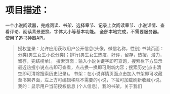# 项目描述：
一个小说阅读器，完成阅读、书架、选择章节、记录上次阅读章节、小说详情、查看评论、阅读背景更换、字体大小等基本功能。 全部本地完成，不需要服务器。 使用了追书神器API。

>授权登录：允许应用获取用户公开信息(头像，微信名称，性别)
>书城页面：分类(男生女生小说分类)；排行(男生女生热度，好评，留存，热搜，潜力，留存，完结榜单)。
>搜索页面：输入小说关键字即可查询，搜索栏下方显示最近热搜小说点击即可查看，点击换一换即可刷新内容；搜索历史(点击清空即可清除搜索历史记录)。
>书架：在小说详情页面点击加入书架即可收藏至书架界面，左上方可编辑移除不需要的小说，下拉可加载刷新收藏小说。
>我的：显示用户当前授权信息 (个人信息)，我的书架，关于我们

